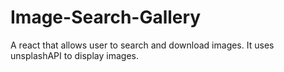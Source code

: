 # Image-Search-Gallery
A react that allows user to search and download images. It uses unsplashAPI to display images.
